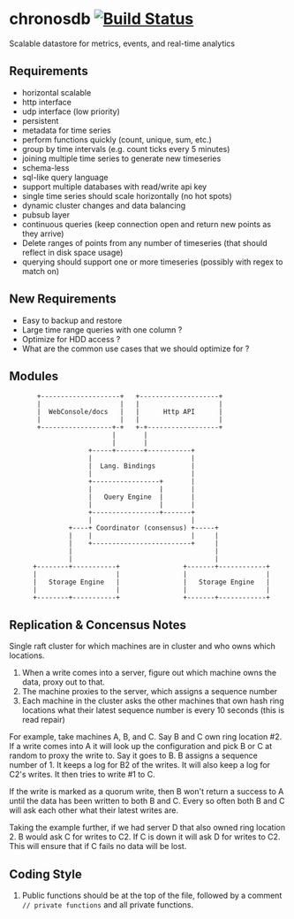 chronosdb  [![Build Status](https://travis-ci.org/influxdb/influxdb.png?branch=master)](https://travis-ci.org/influxdb/influxdb)
=========

Scalable datastore for metrics, events, and real-time analytics

Requirements
------------

* horizontal scalable
* http interface
* udp interface (low priority)
* persistent
* metadata for time series
* perform functions quickly (count, unique, sum, etc.)
* group by time intervals (e.g. count ticks every 5 minutes)
* joining multiple time series to generate new timeseries
* schema-less
* sql-like query language
* support multiple databases with read/write api key
* single time series should scale horizontally (no hot spots)
* dynamic cluster changes and data balancing
* pubsub layer
* continuous queries (keep connection open and return new points as they arrive)
* Delete ranges of points from any number of timeseries (that should reflect in disk space usage)
* querying should support one or more timeseries (possibly with regex to match on)

New Requirements
----------------
* Easy to backup and restore
* Large time range queries with one column ?
* Optimize for HDD access ?
* What are the common use cases that we should optimize for ?

Modules
-------


           +--------------------+   +--------------------+
           |                    |   |                    |
           |  WebConsole/docs   |   |      Http API      |
           |                    |   |                    |
           +------------------+-+   +-+------------------+
                              |       |
                              |       |
                        +-----+-------+-----------+
                        |                         |
                        |  Lang. Bindings         |
                        |                         |
                        +-----------------+       |
                        |                 |       |
                        |   Query Engine  |       |
                        |                 |       |
                        +-----------------+-------+
                        |                         |
                   +----+ Coordinator (consensus) +-----+
                   |    |                         |     |
                   |    +-------------------------+     |
                   |                                    |
                   |                                    |
          +--------+-----------+                +-------+------------+
          |                    |                |                    |
          |   Storage Engine   |                |   Storage Engine   |
          |                    |                |                    |
          +--------+-----------+                +-------+------------+

Replication & Concensus Notes
-----------------------------

Single raft cluster for which machines are in cluster and who owns which locations.
1. When a write comes into a server, figure out which machine owns the data, proxy out to that.
2. The machine proxies to the server, which assigns a sequence number
3. Each machine in the cluster asks the other machines that own hash ring locations what their latest sequence number is every 10 seconds (this is read repair)

For example, take machines A, B, and C. Say B and C own ring location #2. If a write comes into A it will look up the configuration and pick B or C at random to proxy the write to. Say it goes to B. B assigns a sequence number of 1. It keeps a log for B2 of the writes. It will also keep a log for C2's writes. It then tries to write #1 to C.

If the write is marked as a quorum write, then B won't return a success to A until the data has been written to both B and C. Every so often both B and C will ask each other what their latest writes are.

Taking the example further, if we had server D that also owned ring location 2. B would ask C for writes to C2. If C is down it will ask D for writes to C2. This will ensure that if C fails no data will be lost.

Coding Style
------------

1. Public functions should be at the top of the file, followed by a comment `// private functions` and all private functions.
